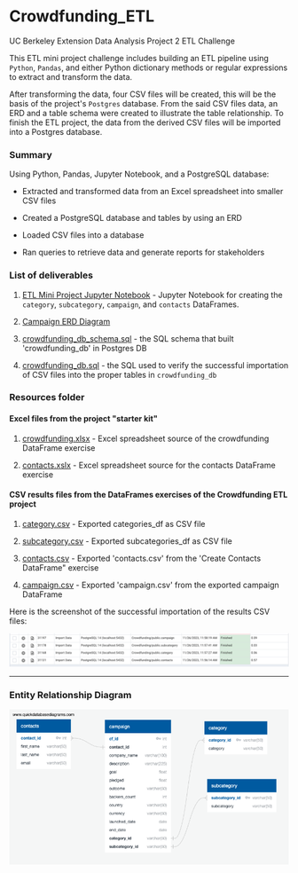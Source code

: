 # Crowdfunding_ETL
UC Berkeley Extension Data Analysis Project 2 ETL Challenge

This ETL mini project challenge includes building an ETL pipeline using `Python`, `Pandas`, and either Python dictionary methods or regular expressions to extract and transform the data. 

After transforming the data, four CSV files will be created, this will be the basis of the project's `Postgres` database. From the said CSV files data, an ERD and a table schema were created to illustrate the table relationship. To finish the ETL project, the data from the derived CSV files will be imported into a Postgres database.

### Summary

Using Python, Pandas, Jupyter Notebook, and a PostgreSQL database:

- Extracted and transformed data from an Excel spreadsheet into smaller CSV files

- Created a PostgreSQL database and tables by using an ERD

- Loaded CSV files into a database

- Ran queries to retrieve data and generate reports for stakeholders

### List of deliverables

1. [ETL Mini Project Jupyter Notebook](https://github.com/rabellan/Crowdfunding_ETL/blob/main/ETL_Mini_Project_RAbellano.ipynb) - Jupyter Notebook for creating the `category`, `subcategory`, `campaign`, and `contacts` DataFrames.

2. [Campaign ERD Diagram](https://github.com/rabellan/Crowdfunding_ETL/blob/main/Resources/campaign_ERD.png)

3. [crowdfunding_db_schema.sql](https://github.com/rabellan/Crowdfunding_ETL/blob/main/Resources/SQL/crowdfunding_db_schema.sql) - the SQL schema that built 'crowdfunding_db' in Postgres DB

4. [crowdfunding_db.sql](https://github.com/rabellan/Crowdfunding_ETL/blob/main/Resources/SQL/crowdfunding_db.sql) - the SQL used to verify the successful importation of CSV files into the proper tables in `crowdfunding_db`

### Resources folder

#### Excel files from the project "starter kit"

1. [crowdfunding.xlsx](https://github.com/rabellan/Crowdfunding_ETL/blob/main/Resources/RAW/crowdfunding.xlsx) - Excel spreadsheet source of the crowdfunding DataFrame exercise

2. [contacts.xslx](https://github.com/rabellan/Crowdfunding_ETL/blob/main/Resources/RAW/contacts.xlsx) - Excel spreadsheet source for the contacts DataFrame exercise

#### CSV results files from the DataFrames exercises of the Crowdfunding ETL project 

1. [category.csv](https://github.com/rabellan/Crowdfunding_ETL/blob/main/Resources/CSV/category.csv) - Exported categories_df as CSV file

2. [subcategory.csv](https://github.com/rabellan/Crowdfunding_ETL/blob/main/Resources/CSV/subcategory.csv) - Exported subcategories_df as CSV file

3. [contacts.csv](https://github.com/rabellan/Crowdfunding_ETL/blob/main/Resources/CSV/contacts.csv) - Exported 'contacts.csv' from the 'Create Contacts DataFrame" exercise

4. [campaign.csv](https://github.com/rabellan/Crowdfunding_ETL/blob/main/Resources/CSV/campaign.csv) - Exported 'campaign.csv' from the exported campaign DataFrame 

Here is the screenshot of the successful importation of the results CSV files:

![Postgres Import](https://github.com/rabellan/Crowdfunding_ETL/blob/main/Resources/Images/CSV_Import.png)

---

### Entity Relationship Diagram

![ERD Diagram - Crowdfunding](https://github.com/rabellan/Crowdfunding_ETL/blob/main/Resources/Images/campaign_ERD.png)